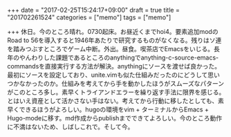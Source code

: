 +++
date = "2017-02-25T15:24:17+09:00"
draft = true
title = "201702261524"
categories = ["memo"]
tags = ["memo"]

+++
休日。今のところ晴れ。0730起床。お昼近くまでhoi4。要素追加modのRoad to 56を導入すると1946年あたりで研究するものがなくなる。残りはソ連を踏みつぶすところでゲーム中断。外出。昼食。喫茶店でEmacsをいじる。長年のやんわりした課題であるところのanythingでanything-c-source-emacs-commandsを直接実行する方法が解決。anythingにソースを渡せば良かった。最初にソースを設定しており、unite.vimも似た仕組みだったのにどうして思いつかなかったのか。仕組みを考えてから手を動かしたほうがスムーズなパターンがこのところ多し。素早くトライアンドエラーを繰り返す手法に限界を感じる。とはいえ資産として活かさない手はない。考えてから行動に移したとしても、素早くできるほうがよろしい。hugoの環境をvim + ターミナルからEmacs + Hugo-modeに移す。md作成からpublishまでできてよろしい。今のところ動作に不満はないため、しばしこれで。そして今。